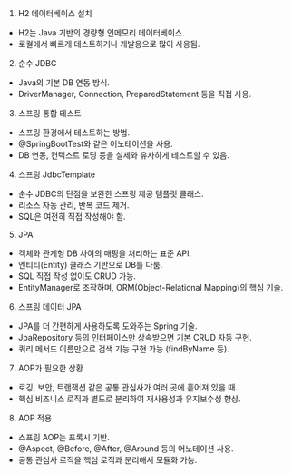 1. H2 데이터베이스 설치  
 * H2는 Java 기반의 경량형 인메모리 데이터베이스.  
 * 로컬에서 빠르게 테스트하거나 개발용으로 많이 사용됨.  
2. 순수 JDBC  
 * Java의 기본 DB 연동 방식.  
 * DriverManager, Connection, PreparedStatement 등을 직접 사용.  
3. 스프링 통합 테스트  
 * 스프링 환경에서 테스트하는 방법.  
 * @SpringBootTest와 같은 어노테이션을 사용.  
 * DB 연동, 컨텍스트 로딩 등을 실제와 유사하게 테스트할 수 있음.  
4. 스프링 JdbcTemplate  
 * 순수 JDBC의 단점을 보완한 스프링 제공 템플릿 클래스.  
 * 리소스 자동 관리, 반복 코드 제거.  
 * SQL은 여전히 직접 작성해야 함.  
5. JPA  
 * 객체와 관계형 DB 사이의 매핑을 처리하는 표준 API.  
 * 엔티티(Entity) 클래스 기반으로 DB를 다룸.  
 * SQL 직접 작성 없이도 CRUD 가능.  
 * EntityManager로 조작하며, ORM(Object-Relational Mapping)의 핵심 기술.  
6. 스프링 데이터 JPA  
 * JPA를 더 간편하게 사용하도록 도와주는 Spring 기술.  
 * JpaRepository 등의 인터페이스만 상속받으면 기본 CRUD 자동 구현.  
 * 쿼리 메서드 이름만으로 검색 기능 구현 가능 (findByName 등).  
7. AOP가 필요한 상황  
 * 로깅, 보안, 트랜잭션 같은 공통 관심사가 여러 곳에 흩어져 있을 때.  
 * 핵심 비즈니스 로직과 별도로 분리하여 재사용성과 유지보수성 향상.  
8. AOP 적용  
 * 스프링 AOP는 프록시 기반.  
 * @Aspect, @Before, @After, @Around 등의 어노테이션 사용.  
 * 공통 관심사 로직을 핵심 로직과 분리해서 모듈화 가능.
